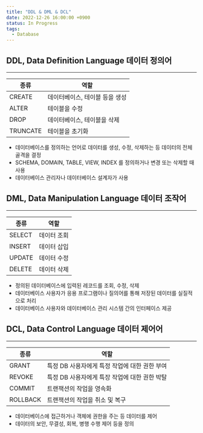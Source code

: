 ```yaml
---
title: "DDL & DML & DCL"
date: 2022-12-26 16:00:00 +0900
status: In Progress
tags:
  - Database
---
```


## DDL, Data Definition Language 데이터 정의어

---

| 종류 | 역할 |
| --- | --- |
| CREATE | 데이터베이스, 테이블 등을 생성 |
| ALTER | 테이블을 수정 |
| DROP | 데이터베이스, 테이블을 삭제 |
| TRUNCATE | 테이블을 초기화 |
- 데이터베이스를 정의하는 언어로 데이터를 생성, 수정, 삭제하는 등 데이터의 전체 골격을 결정
- SCHEMA, DOMAIN, TABLE, VIEW, INDEX 를 정의하거나 변경 또는 삭제할 때 사용
- 데이터베이스 관리자나 데이터베이스 설계자가 사용

## DML, Data Manipulation Language 데이터 조작어

---

| 종류 | 역할 |
| --- | --- |
| SELECT | 데이터 조회 |
| INSERT | 데이터 삽입 |
| UPDATE | 데이터 수정 |
| DELETE | 데이터 삭제 |
- 정의된 데이터베이스에 입력된 레코드를 조회, 수정, 삭제
- 데이터베이스 사용자가 응용 프로그램이나 질의어를 통해 저장된 데이터를 실질적으로 처리
- 데이터베이스 사용자와 데이터베이스 관리 시스템 간의 인터페이스 제공

## DCL, Data Control Language 데이터 제어어

---

| 종류 | 역할 |
| --- | --- |
| GRANT | 특정 DB 사용자에게 특정 작업에 대한 권한 부여 |
| REVOKE | 특정 DB 사용자에게 특장 작업에 대한 권한 박탈 |
| COMMIT | 트랜잭션의 작업을 영속화 |
| ROLLBACK | 트랜잭션의 작업을 취소 및 복구 |
- 데이터베이스에 접근하거나 객체에 권한을 주는 등 데이터를 제어
- 데이터의 보안, 무결성, 회복, 병행 수행 제어 등을 정의
